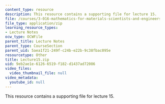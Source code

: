 ```yaml
---
content_type: resource
description: This resource contains a supporting file for lecture 15.
file: /courses/3-016-mathematics-for-materials-scientists-and-engineers-fall-2005/9eb2ae1e61266519f182d1437ad72086_Lecture15.zip
file_type: application/zip
learning_resource_types:
- Lecture Notes
ocw_type: OCWFile
parent_title: Lecture Notes
parent_type: CourseSection
parent_uid: 5aea1f21-249f-c24b-e22b-9c38fbac095e
resourcetype: Other
title: Lecture15.zip
uid: 9eb2ae1e-6126-6519-f182-d1437ad72086
video_files:
  video_thumbnail_file: null
video_metadata:
  youtube_id: null
---
```

This resource contains a supporting file for lecture 15.